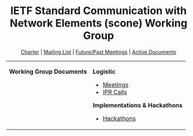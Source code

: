 <div align="center">
    
# IETF Standard Communication with Network Elements (scone) Working Group

[Charter](https://datatracker.ietf.org/wg/scone/about/) | [Mailing List](https://mailarchive.ietf.org/arch/browse/scone/) | [Future/Past Meetings](https://datatracker.ietf.org/wg/scone/meetings/) | [Active Documents](https://datatracker.ietf.org/wg/scone/documents/)
</div>

<div align="center">
<table><tbody><tr><td valign="top">
   
**Working Group Documents**
    
</td><td valign="top">
   
**Logistic**

- [Meetings](https://github.com/ietf-wg-scone/wg-materials)
- [IPR Calls](https://github.com/ietf-wg-scone/logistic)

    
**Implementations & Hackathons**
    
- [Hackathons](https://github.com/ietf-wg-scone/Misc)
    
</td></tr></tbody></table>
</div>

